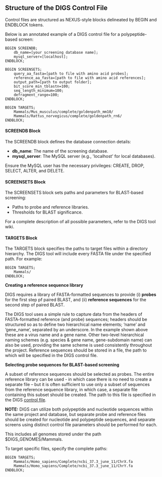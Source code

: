## Structure of the DIGS Control File

Control files are structured as NEXUS-style blocks delineated by BEGIN and ENDBLOCK tokens.

Below is an annotated example of a DIGS control file for a polypeptide-based screen:

```
BEGIN SCREENDB;
    db_name=[your screening database name];
    mysql_server=[localhost];
ENDBLOCK;

BEGIN SCREENSETS;
    query_aa_fasta=[path to file with amino acid probes];
    reference_aa_fasta=[path to file with amino acid references];
    output_path=[path to output folder];
    bit_score_min_tblastn=100;
    seq_length_minimum=100;
    defragment_range=100;
ENDBLOCK;

BEGIN TARGETS;
    Mammals/Mus_musculus/complete/goldenpath_mm10/
    Mammals/Rattus_norvegicus/complete/goldenpath_rn6/
ENDBLOCK;
```

#### SCREENDB Block

The SCREENDB block defines the database connection details:

- **db_name**: The name of the screening database.
- **mysql_server**: The MySQL server (e.g., 'localhost' for local databases).

Ensure the MySQL user has the necessary privileges: CREATE, DROP, SELECT, ALTER, and DELETE.

#### SCREENSETS Block

The SCREENSETS block sets paths and parameters for BLAST-based screening:

- Paths to probe and reference libraries.
- Thresholds for BLAST significance.

For a complete description of all possible parameters, refer to the DIGS tool wiki.

#### TARGETS Block

The TARGETS block specifies the paths to target files within a directory hierarchy. The DIGS tool will include every FASTA file under the specified path. For example:

```
BEGIN TARGETS;
    Mammals/
ENDBLOCK;
```


**Creating a reference sequence library**

DIGS requires a library of FASTA-formatted sequences to provide (i) **probes** for the first step pf paired BLAST, and (ii) **reference sequences** for the second step of paired BLAST. 

The DIGS tool uses a simple rule to capture data from the headers of FASTA-formatted reference (and probe) sequences; headers should be structured so as to define two hierarchical name elements; ‘name’ and ‘gene_name’, separated by an underscore. In the example shown above these are a virus name and a gene name. Other two-level hierarchical naming schemes (e.g. species & gene name, gene-subdomain name) can also be used, providing the same scheme is used consistently throughout the project. Reference sequences should be stored in a file, the path to which will be specified in the DIGS control file.

**Selecting probe sequences for BLAST-based screening**

A subset of reference sequences should be selected as probes. The entire reference library can be used - in which case there is no need to create a separate file – but it is often sufficient to use only a subset of sequences from the reference sequence library, in which case, a separate file containing this subset should be created. The path to this file is specified in the DIGS [control file](https://github.com/giffordlabcvr/DIGS-tool/wiki/Setting-up-a-control-file).

**NOTE:** DIGS can utilize both polypeptide and nucleotide sequences within the same project and database, but separate probe and reference files should be created for nucleotide and polypeptide sequences, and separate screens using distinct control file parameters should be performed for each. 



This includes all genomes stored under the path $DIGS_GENOMES/Mammals.

To target specific files, specify the complete paths:


```
BEGIN TARGETS;
    Mammals/Homo_sapiens/Complete/ncbi_37.3_june_11/ChrX.fa
    Mammals/Homo_sapiens/Complete/ncbi_37.3_june_11/ChrY.fa
ENDBLOCK;
```
